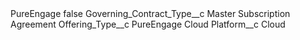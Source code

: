 <?xml version="1.0" encoding="UTF-8"?>
<CustomMetadata xmlns="http://soap.sforce.com/2006/04/metadata" xmlns:xsi="http://www.w3.org/2001/XMLSchema-instance" xmlns:xsd="http://www.w3.org/2001/XMLSchema">
    <label>PureEngage</label>
    <protected>false</protected>
    <values>
        <field>Governing_Contract_Type__c</field>
        <value xsi:type="xsd:string">Master Subscription Agreement</value>
    </values>
    <values>
        <field>Offering_Type__c</field>
        <value xsi:type="xsd:string">PureEngage Cloud</value>
    </values>
    <values>
        <field>Platform__c</field>
        <value xsi:type="xsd:string">Cloud</value>
    </values>
</CustomMetadata>
